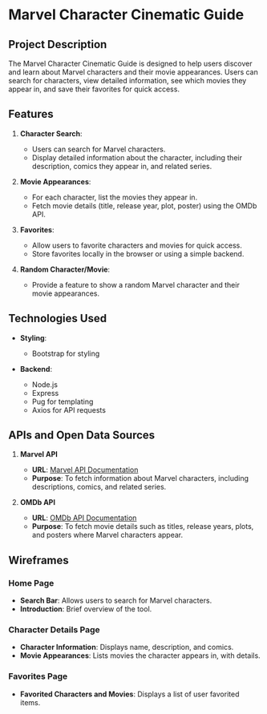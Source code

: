 # Marvel Character Cinematic Guide

## Project Description

The Marvel Character Cinematic Guide is designed to help users discover and learn about Marvel characters and their movie appearances. Users can search for characters, view detailed information, see which movies they appear in, and save their favorites for quick access.

## Features

1. **Character Search**:
   - Users can search for Marvel characters.
   - Display detailed information about the character, including their description, comics they appear in, and related series.

2. **Movie Appearances**:
   - For each character, list the movies they appear in.
   - Fetch movie details (title, release year, plot, poster) using the OMDb API.

3. **Favorites**:
   - Allow users to favorite characters and movies for quick access.
   - Store favorites locally in the browser or using a simple backend.

4. **Random Character/Movie**:
   - Provide a feature to show a random Marvel character and their movie appearances.

## Technologies Used

- **Styling**:
  - Bootstrap for styling

- **Backend**:
  - Node.js
  - Express
  - Pug for templating
  - Axios for API requests

## APIs and Open Data Sources

1. **Marvel API**
   - **URL**: [Marvel API Documentation](https://developer.marvel.com/docs)
   - **Purpose**: To fetch information about Marvel characters, including descriptions, comics, and related series.

2. **OMDb API**
   - **URL**: [OMDb API Documentation](http://www.omdbapi.com/)
   - **Purpose**: To fetch movie details such as titles, release years, plots, and posters where Marvel characters appear.

## Wireframes

### Home Page
- **Search Bar**: Allows users to search for Marvel characters.
- **Introduction**: Brief overview of the tool.

### Character Details Page
- **Character Information**: Displays name, description, and comics.
- **Movie Appearances**: Lists movies the character appears in, with details.

### Favorites Page
- **Favorited Characters and Movies**: Displays a list of user favorited items.
